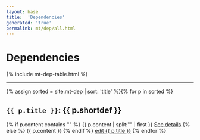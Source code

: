 ```yaml
---
layout: base
title:  'Dependencies'
generated: 'true'
permalink: mt/dep/all.html
---
```


# Dependencies

{% include mt-dep-table.html %}

----------

{% assign sorted = site.mt-dep | sort: 'title' %}{% for p in sorted %}
<a id="al-mt-dep/{{ p.title }}" class="al-dest"/>
<h2><code>{{ p.title }}</code>: {{ p.shortdef }}</h2>
{% if p.content contains "<!--details-->" %}    
{{ p.content | split:"<!--details-->" | first }}
<a href="{{ p.title }}" class="al-doc">See details</a>
{% else %}
{{ p.content }}
{% endif %}
<a href="{{ site.git_edit }}/{% if p.collection %}{{ p.relative_path }}{% else %}{{ p.path }}{% endif %}" target="#">edit {{ p.title }}</a>
{% endfor %}

